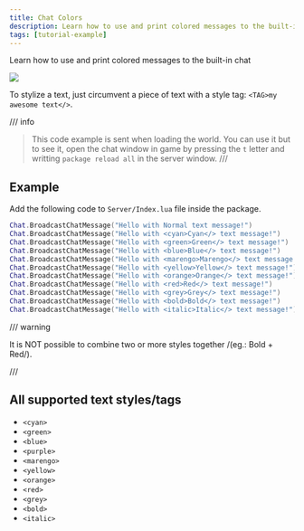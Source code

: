 ```yaml
---
title: Chat Colors
description: Learn how to use and print colored messages to the built-in chat
tags: [tutorial-example]
---
```


Learn how to use and print colored messages to the built-in chat

![](/img/docs/getting_started/05_ChatWindow.png)

To stylize a text, just circumvent a piece of text with a style tag: `<TAG>my awesome text</>`.

/// info
> This code example is sent when loading the world.
> You can use it but to see it, open the chat window in game by pressing the `t` letter
> and writting `package reload all` in the server window.
/// 



## Example

Add the following code to `Server/Index.lua` file inside the package.

```lua title="Server/Index.lua"
Chat.BroadcastChatMessage("Hello with Normal text message!")
Chat.BroadcastChatMessage("Hello with <cyan>Cyan</> text message!")
Chat.BroadcastChatMessage("Hello with <green>Green</> text message!")
Chat.BroadcastChatMessage("Hello with <blue>Blue</> text message!")
Chat.BroadcastChatMessage("Hello with <marengo>Marengo</> text message!")
Chat.BroadcastChatMessage("Hello with <yellow>Yellow</> text message!")
Chat.BroadcastChatMessage("Hello with <orange>Orange</> text message!")
Chat.BroadcastChatMessage("Hello with <red>Red</> text message!")
Chat.BroadcastChatMessage("Hello with <grey>Grey</> text message!")
Chat.BroadcastChatMessage("Hello with <bold>Bold</> text message!")
Chat.BroadcastChatMessage("Hello with <italic>Italic</> text message!")
```


///  warning

It is NOT possible to combine two or more styles together /(eg.: Bold + Red/).

/// 

## All supported text styles/tags

* `<cyan>`
* `<green>`
* `<blue>`
* `<purple>`
* `<marengo>`
* `<yellow>`
* `<orange>`
* `<red>`
* `<grey>`
* `<bold>`
* `<italic>`

